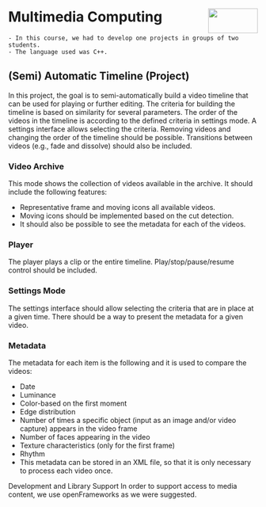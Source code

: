 # Multimedia Computing <img align="right" width="100" height="50" src="https://camo.githubusercontent.com/b2029ffe76b249d5bdd72d48611937651db6a96a/68747470733a2f2f692e696d6775722e636f6d2f4c304e4c616a582e706e67">

    - In this course, we had to develop one projects in groups of two students.
    - The language used was C++.

## (Semi) Automatic Timeline (Project)

In this project, the goal is to semi-automatically build a video timeline that can be used for playing or further editing. 
The criteria for building the timeline is based on similarity for several parameters.
The order of the videos in the timeline is according to the defined criteria in settings mode. 
A settings interface allows selecting the criteria. Removing videos and changing the order of the timeline should be possible. 
Transitions between videos (e.g., fade and dissolve) should also be included.

### Video Archive

This mode shows the collection of videos available in the archive. 
It should include the following features: 
* Representative frame and moving icons all available videos. 
* Moving icons should be implemented based on the cut detection. 
* It should also be possible to see the metadata for each of the videos.

### Player

The player plays a clip or the entire timeline. Play/stop/pause/resume control should be included.

### Settings Mode

The settings interface should allow selecting the criteria that are in place at a given time. 
There should be a way to present the metadata for a given video.

### Metadata

The metadata for each item is the following and it is used to compare the videos:

* Date
* Luminance
* Color-based on the first moment 
* Edge distribution
* Number of times a specific object (input as an image and/or video capture) appears in the video frame
* Number of faces appearing in the video
* Texture characteristics (only for the first frame)
* Rhythm 
* This metadata can be stored in an XML file, so that it is only necessary to process each video once.

Development and Library Support
In order to support access to media content, we use openFrameworks as we were suggested. 
